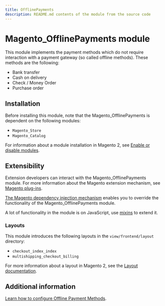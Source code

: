 ```yaml
---
title: OfflinePayments
description: README.md contents of the module from the source code
---
```


# Magento_OfflinePayments module

This module implements the payment methods which do not require interaction with a payment gateway (so called offline methods). 
These methods are the following:
- Bank transfer
- Cash on delivery
- Check / Money Order
- Purchase order

## Installation

Before installing this module, note that the Magento_OfflinePayments is dependent on the following modules:
- `Magento_Store`
- `Magento_Catalog`

For information about a module installation in Magento 2, see [Enable or disable modules](https://devdocs.magento.com/guides/v2.4/install-gde/install/cli/install-cli-subcommands-enable.html).

## Extensibility

Extension developers can interact with the Magento_OfflinePayments module. For more information about the Magento extension mechanism, see [Magento plug-ins](https://devdocs.magento.com/guides/v2.4/extension-dev-guide/plugins.html).

[The Magento dependency injection mechanism](https://devdocs.magento.com/guides/v2.4/extension-dev-guide/depend-inj.html) enables you to override the functionality of the Magento_OfflinePayments module.

A lot of functionality in the module is on JavaScript, use [mixins](https://devdocs.magento.com/guides/v2.4/javascript-dev-guide/javascript/js_mixins.html) to extend it.

### Layouts

This module introduces the following layouts in the `view/frontend/layout` directory:
- `checkout_index_index`
- `multishipping_checkout_billing`

For more information about a layout in Magento 2, see the [Layout documentation](https://devdocs.magento.com/guides/v2.4/frontend-dev-guide/layouts/layout-overview.html).

## Additional information

[Learn how to configure Offline Payment Methods](https://docs.magento.com/user-guide/payment/offline-payment-methods.html).
